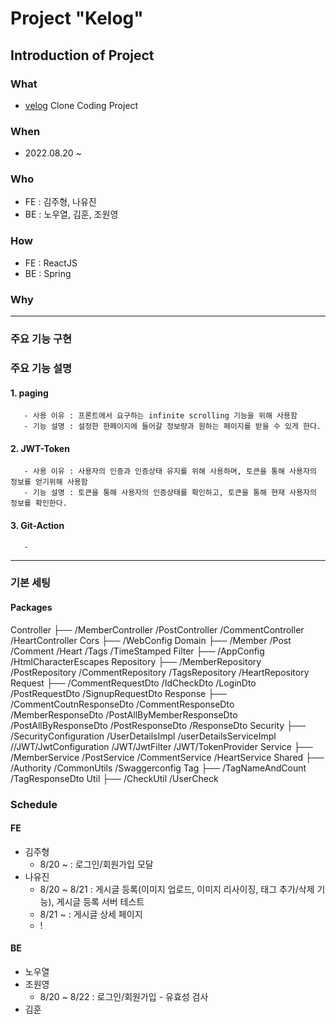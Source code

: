 
# Project "Kelog"

## Introduction of Project
### What
- [velog](https://velog.io/) Clone Coding Project

### When
- 2022.08.20 ~ 

### Who
- FE : 김주형, 나유진
- BE : 노우열, 김훈, 조원영

### How
- FE : ReactJS
- BE : Spring

### Why

----

### 주요 기능 구현


### 주요 기능 설명
#### 1. paging
       - 사용 이유 : 프론트에서 요구하는 infinite scrolling 기능을 위해 사용함
       - 기능 설명 : 설정한 한페이지에 들어갈 정보량과 원하는 페이지를 받을 수 있게 한다.
#### 2. JWT-Token
       - 사용 이유 : 사용자의 인증과 인증상태 유지를 위해 사용하며, 토큰을 통해 사용자의 정보를 얻기위해 사용함
       - 기능 설명 : 토큰을 통해 사용자의 인증상태를 확인하고, 토큰을 통해 현재 사용자의 정보를 확인한다.
#### 3. Git-Action
       -

----

### 기본 세팅

#### Packages
Controller
├── /MemberController  /PostController /CommentController /HeartController
Cors
├── /WebConfig
Domain
├── /Member /Post /Comment /Heart /Tags /TimeStamped
Filter
├── /AppConfig /HtmlCharacterEscapes
Repository
├── /MemberRepository /PostRepository /CommentRepository /TagsRepository /HeartRepository
Request
├── /CommentRequestDto /IdCheckDto /LoginDto /PostRequestDto /SignupRequestDto
Response
├── /CommentCoutnResponseDto /CommentResponseDto /MemberResponseDto /PostAllByMemberResponseDto /PostAllByResponseDto /PostResponseDto /ResponseDto
Security
├── /SecurityConfiguration /UserDetailsImpl /userDetailsServiceImpl //JWT/JwtConfiguration /JWT/JwtFilter /JWT/TokenProvider 
Service
├── /MemberService /PostService /CommentService /HeartService 
Shared
├── /Authority /CommonUtils /Swaggerconfig
Tag
├── /TagNameAndCount /TagResponseDto
Util
├── /CheckUtil /UserCheck



### Schedule
#### FE
- 김주형
  * 8/20 ~ : 로그인/회원가입 모달
- 나유진
  * 8/20 ~ 8/21 : 게시글 등록(이미지 업로드, 이미지 리사이징, 태그 추가/삭제 기능), 게시글 등록 서버 테스트
  * 8/21 ~ : 게시글 상세 페이지
  * !

#### BE
- 노우열
- 조원영
  * 8/20 ~ 8/22 : 로그인/회원가입 - 유효성 검사 
- 김훈

